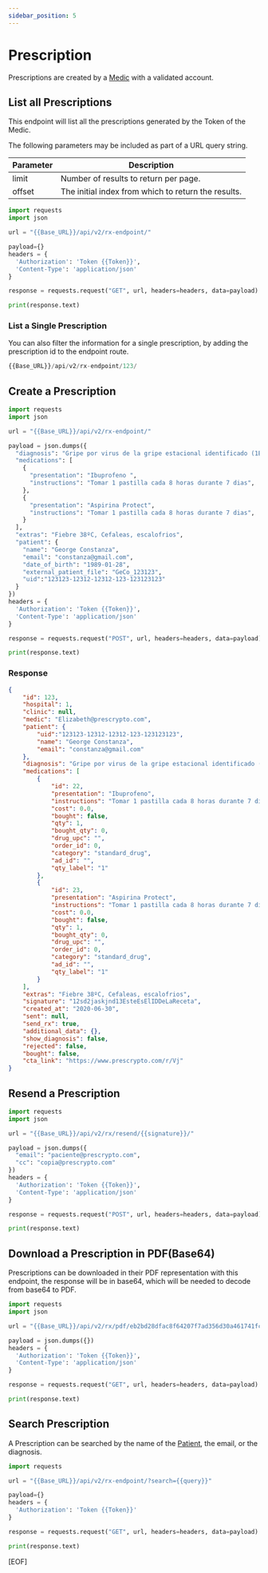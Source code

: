 ```yaml
---
sidebar_position: 5
---
```


# Prescription
Prescriptions are created by a [Medic](medic.md)  with a validated account. 

## List all Prescriptions
This endpoint will list all the prescriptions generated by the Token of the Medic.

The following parameters may be included as part of a URL query string.


|Parameter	| Description|
|--|--|
|limit	|Number of results to return per page.|
|offset|	The initial index from which to return the results.|

```python title="GET /api/v2/rx-endpoint/"
import requests
import json

url = "{{Base_URL}}/api/v2/rx-endpoint/"

payload={}
headers = {
  'Authorization': 'Token {{Token}}',
  'Content-Type': 'application/json'
}

response = requests.request("GET", url, headers=headers, data=payload)

print(response.text)
```

### List a Single Prescription
You can also filter the information for a single prescription, by adding the prescription id to the endpoint route.

```python title="GET /api/v2/rx-endpoint/{{rx_ID}}"
{{Base_URL}}/api/v2/rx-endpoint/123/
```

## Create a Prescription


```python title="POST /api/v2/rx-endpoint"
import requests
import json

url = "{{Base_URL}}/api/v2/rx-endpoint/"

payload = json.dumps({
  "diagnosis": "Gripe por virus de la gripe estacional identificado (1E30)",
  "medications": [
    {
      "presentation": "Ibuprofeno ",
      "instructions": "Tomar 1 pastilla cada 8 horas durante 7 dias",
    },
    {
      "presentation": "Aspirina Protect",
      "instructions": "Tomar 1 pastilla cada 8 horas durante 7 dias",
    }
  ],
  "extras": "Fiebre 38ºC, Cefaleas, escalofrios",
  "patient": {
    "name": "George Constanza",
    "email": "constanza@gmail.com",
    "date_of_birth": "1989-01-28",
    "external_patient_file": "GeCo_123123",
    "uid":"123123-12312-12312-123-123123123"
  }
})
headers = {
  'Authorization': 'Token {{Token}}',
  'Content-Type': 'application/json'
}

response = requests.request("POST", url, headers=headers, data=payload)

print(response.text)
```


### Response


```json title="[StatusCode: 201] Success!"
{
    "id": 123,
    "hospital": 1,
    "clinic": null,
    "medic": "Elizabeth@prescrypto.com",
    "patient": {
        "uid":"123123-12312-12312-123-123123123",
        "name": "George Constanza",
        "email": "constanza@gmail.com"
    },
    "diagnosis": "Gripe por virus de la gripe estacional identificado (1E30)",
    "medications": [
        {
            "id": 22,
            "presentation": "Ibuprofeno",
            "instructions": "Tomar 1 pastilla cada 8 horas durante 7 dias",
            "cost": 0.0,
            "bought": false,
            "qty": 1,
            "bought_qty": 0,
            "drug_upc": "",
            "order_id": 0,
            "category": "standard_drug",
            "ad_id": "",
            "qty_label": "1"
        },
        {
            "id": 23,
            "presentation": "Aspirina Protect",
            "instructions": "Tomar 1 pastilla cada 8 horas durante 7 dias",
            "cost": 0.0,
            "bought": false,
            "qty": 1,
            "bought_qty": 0,
            "drug_upc": "",
            "order_id": 0,
            "category": "standard_drug",
            "ad_id": "",
            "qty_label": "1"
        }
    ],
    "extras": "Fiebre 38ºC, Cefaleas, escalofrios",
    "signature": "12sd2jaskjnd13EsteEsElIDDeLaReceta",
    "created_at": "2020-06-30",
    "sent": null,
    "send_rx": true,
    "additional_data": {},
    "show_diagnosis": false,
    "rejected": false,
    "bought": false,
    "cta_link": "https://www.prescrypto.com/r/Vj"
}

```

## Resend a Prescription

```python title="POST /api/v2/rx/resend/{{signature}}/"
import requests
import json

url = "{{Base_URL}}/api/v2/rx/resend/{{signature}}/"

payload = json.dumps({
  "email": "paciente@prescrypto.com",
  "cc": "copia@prescrypto.com"
})
headers = {
  'Authorization': 'Token {{Token}}',
  'Content-Type': 'application/json'
}

response = requests.request("POST", url, headers=headers, data=payload)

print(response.text)
```


## Download a Prescription in PDF(Base64)
Prescriptions can be downloaded in their PDF representation with this endpoint, the response will be in base64, which will be needed to decode from base64 to PDF.

```python title="GET /api/v2/rx/pdf/{{eRx_Signature}}/"
import requests
import json

url = "{{Base_URL}}/api/v2/rx/pdf/eb2bd28dfac8f64207f7ad356d30a461741fc728ad55fe84c321ccd1e32634b3/"

payload = json.dumps({})
headers = {
  'Authorization': 'Token {{Token}}',
  'Content-Type': 'application/json'
}

response = requests.request("GET", url, headers=headers, data=payload)

print(response.text)
```

## Search Prescription 
A Prescription can be searched by the name of the [Patient](patient.md), the email, or the diagnosis.

```python title="GET /api/v2/rx-endpoint/?search=Gripe/"
import requests

url = "{{Base_URL}}/api/v2/rx-endpoint/?search={{query}}"

payload={}
headers = {
  'Authorization': 'Token {{Token}}'
}

response = requests.request("GET", url, headers=headers, data=payload)

print(response.text)
```

[EOF]
